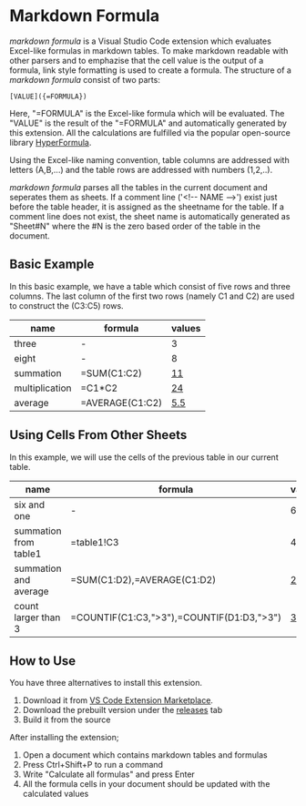 # Markdown Formula
*markdown formula* is a Visual Studio Code extension which evaluates Excel-like formulas in markdown tables. To make markdown readable with other parsers and to emphazise that the cell value is the output of a formula, link style formatting is used to create a formula. The structure of a *markdown formula* consist of two parts:

    [VALUE]({=FORMULA})

Here, "=FORMULA" is the Excel-like formula which will be evaluated. The "VALUE" is the result of the "=FORMULA" and automatically generated by this extension. All the calculations are fulfilled via the popular open-source library [HyperFormula](https://handsontable.github.io/hyperformula/).

Using the Excel-like naming convention, table columns are addressed with letters (A,B,...) and the table rows are addressed with numbers (1,2,..). 

*markdown formula* parses all the tables in the current document and seperates them as sheets. If a comment line ('\<!-- NAME -->') exist just before the table header, it is assigned as the sheetname for the table. If a comment line does not exist, the sheet name is automatically generated as "Sheet#N" where the #N is the zero based order of the table in the document.

## Basic Example
In this basic example, we have a table which consist of five rows and three columns. The last column of the first two rows (namely C1 and C2) are used to construct the (C3:C5) rows.

<!-- table1 -->
| name           | formula         | values                   |
| -------------- | --------------- | ------------------------ |
| three          | -               | 3                        |
| eight          | -               | 8                        |
| summation      | =SUM(C1:C2)     | [11]({=SUM(C1:C2)})      |
| multiplication | =C1*C2          | [24]({=C1*C2})           |
| average        | =AVERAGE(C1:C2) | [5.5]({=AVERAGE(C1:C2)}) |

## Using Cells From Other Sheets
In this example, we will use the cells of the previous table in our current table.

<!-- table2-->
| name                  | formula                                   | values1                     | values2                     |
| --------------------- | ----------------------------------------- | --------------------------- | --------------------------- |
| six and one           | -                                         | 6                           | 1                           |
| summation from table1 | =table1!C3                                | 4                           | [11]({=table1!C3})          |
| summation and average | =SUM(C1:D2),=AVERAGE(C1:D2)               | [22]({=SUM(C1:D2)})         | [5.5]({=AVERAGE(C1:D2)})    |
| count larger than 3   | =COUNTIF(C1:C3,">3"),=COUNTIF(D1:D3,">3") | [3]({=COUNTIF(C1:C3,">3")}) | [2]({=COUNTIF(D1:D3,">3")}) |

## How to Use
You have three alternatives to install this extension.

1. Download it from [VS Code Extension Marketplace](https://marketplace.visualstudio.com/vscode).
2. Download the prebuilt version under the [releases](https://github.com/cescript/MarkdownFormula/releases) tab
3. Build it from the source

After installing the extension;
1. Open a document which contains markdown tables and formulas
2. Press Ctrl+Shift+P to run a command
3. Write "Calculate all formulas" and press Enter
4. All the formula cells in your document should be updated with the calculated values
